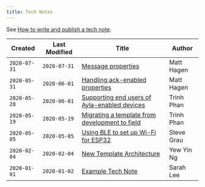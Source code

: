 ```yaml
---
title: Tech Notes
---
```


See [How to write and publish a tech note](how-to-write-and-publish-a-tech-note).

|Created|Last Modified|Title|Author|
|-|-|-|-|
|`2020-07-31`|`2020-07-31`|[Message properties](00000011)|Matt Hagen|
|`2020-05-31`|`2020-06-01`|[Handling ack-enabled properties](00000002)|Matt Hagen|
|`2020-05-28`|`2020-06-01`|[Supporting end users of Ayla-enabled devices](00000007)|Trinh Phan|
|`2020-05-19`|`2020-05-19`|[Migrating a template from development to field](00000004)|Trinh Phan|
|`2020-05-05`|`2020-05-05`|[Using BLE to set up Wi-Fi for ESP32](00000008)|Steve Grau|
|`2020-02-04`|`2020-02-04`|[New Template Architecture](00000005)|Yew Yin Ng|
|`2020-01-01`|`2020-01-02`|[Example Tech Note](00000001)|Sarah Lee|
